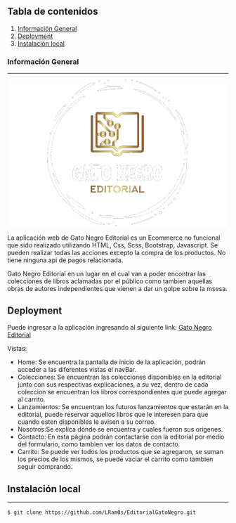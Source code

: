 ## Tabla de contenidos

1. [Información General](#Información_General)
2. [Deployment](#Deployment)
3. [Instalación local](#Instalación_local)

### Información General

---

![](./img/Logoblanco.png)

La aplicación web de Gato Negro Editorial es un Ecommerce no funcional que sido realizado utilizando HTML, Css, Scss, Bootstrap, Javascript. Se pueden realizar todas las acciones excepto la compra de los productos. No tiene ninguna api de pagos relacionada.

Gato Negro Editorial en un lugar en el cual van a poder encontrar las colecciones de libros aclamadas por el público como tambien aquellas obras de autores independientes que vienen a dar un golpe sobre la msesa. 

## Deployment

Puede ingresar a la aplicación ingresando al siguiente link:
[Gato Negro Editorial](https://editorial-gatonegro.netlify.app/)

Vistas:

- Home: Se encuentra la pantalla de inicio de la aplicación, podrán acceder a las diferentes vistas el navBar.
- Colecciones: Se encuentran las colecciones disponibles en la editorial junto con sus respectivas explicaciones, a su vez, dentro de cada coleccion se encuentran los libros correspondientes que puede agregar al carrito.
- Lanzamientos: Se encuentran los futuros lanzamientos que estarán en la editorial, puede reservar aquellos libros que le interesen para que cuando esten disponibles le avisen a su correo.
- Nosotros:Se explica dónde se encuentra y cuales fueron sus origenes.
- Contacto: En esta página podrán contactarse con la editorial por medio del formulario, como tambien ver los datos de contacto.
- Carrito: Se puede ver todos los productos que se agregaron, se suman los precios de los mismos, se puede vaciar el carrito como tambien seguir comprando.

## Instalación local

---

```
$ git clone https://github.com/LRam0s/EditorialGatoNegro.git
```